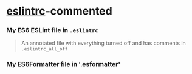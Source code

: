 # [eslintrc][1]-commented

### My ES6 ESLint file in `.eslintrc`
 > An annotated file with everything turned off and has comments in `.eslintrc_all_off`

### My ES6Formatter file in '.esformatter'


[1]: http://eslint.org
